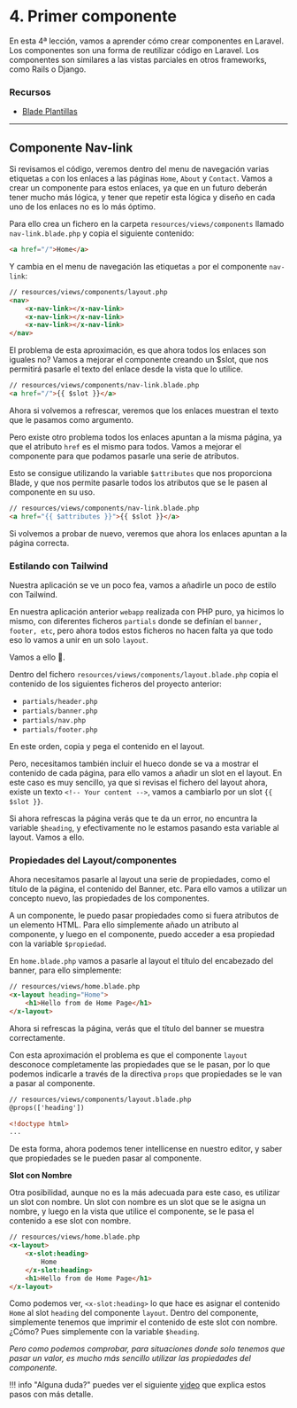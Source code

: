 # 4. Primer componente

En esta 4ª lección, vamos a aprender cómo crear componentes en Laravel. Los componentes son una forma de reutilizar código en Laravel. Los componentes son similares a las vistas parciales en otros frameworks, como Rails o Django.

### Recursos

- [Blade Plantillas](https://laravel.com/docs/11.x/blade)

---

## Componente Nav-link

Si revisamos el código, veremos dentro del menu de navegación varias etiquetas `a` con los enlaces a las páginas `Home`, `About` y `Contact`. Vamos a crear un componente para estos enlaces, ya que en un futuro deberán tener mucho más lógica, y tener que repetir esta lógica y diseño en cada uno de los enlaces no es lo más óptimo.

Para ello crea un fichero en la carpeta `resources/views/components` llamado `nav-link.blade.php` y copia el siguiente contenido:

```html
<a href="/">Home</a>
````

Y cambia en el menu de navegación las etiquetas `a` por el componente `nav-link`:

```html
// resources/views/components/layout.php
<nav>
    <x-nav-link></x-nav-link>
    <x-nav-link></x-nav-link>
    <x-nav-link></x-nav-link>
</nav>
```

El problema de esta aproximación, es que ahora todos los enlaces son iguales no? Vamos a mejorar el componente creando un $slot, que nos permitirá pasarle el texto del enlace desde la vista que lo utilice.

```html
// resources/views/components/nav-link.blade.php
<a href="/">{{ $slot }}</a>
```
Ahora si volvemos a refrescar, veremos que los enlaces muestran el texto que le pasamos como argumento.

Pero existe otro problema todos los enlaces apuntan a la misma página, ya que el atributo `href` es el mismo para todos. Vamos a mejorar el componente para que podamos pasarle una serie de atributos.

Esto se consigue utilizando la variable `$attributes` que nos proporciona Blade, y que nos permite pasarle todos los atributos que se le pasen al componente en su uso.

```html
// resources/views/components/nav-link.blade.php
<a href="{{ $attributes }}">{{ $slot }}</a>
```

Si volvemos a probar de nuevo, veremos que ahora los enlaces apuntan a la página correcta.

### Estilando con Tailwind

Nuestra aplicación se ve un poco fea, vamos a añadirle un poco de estilo con Tailwind. 

En nuestra aplicación anterior `webapp` realizada con PHP puro, ya hicimos lo mismo, con diferentes ficheros `partials` donde se definían el `banner, footer, etc`, pero ahora todos estos ficheros no hacen falta ya que todo eso lo vamos a unir en un solo `layout`.

Vamos a ello 🚀.

Dentro del fichero `resources/views/components/layout.blade.php` copia el contenido de los siguientes ficheros del proyecto anterior:

- `partials/header.php`
- `partials/banner.php`
- `partials/nav.php`
- `partials/footer.php`

En este orden, copia y pega el contenido en el layout.

Pero, necesitamos también incluir el hueco donde se va a mostrar el contenido de cada página, para ello vamos a añadir un slot en el layout. En este caso es muy sencillo, ya que si revisas el fichero del layout ahora, existe un texto `<!-- Your content -->`, vamos a cambiarlo por un slot `{{ $slot }}`.

Si ahora refrescas la página verás que te da un error, no encuntra la variable `$heading`, y efectivamente no le estamos pasando esta variable al layout. Vamos a ello.

### Propiedades del Layout/componentes

Ahora necesitamos pasarle al layout una serie de propiedades, como el título de la página, el contenido del Banner, etc. Para ello vamos a utilizar un concepto nuevo, las propiedades de los componentes.

A un componente, le puedo pasar propiedades como si fuera atributos de un elemento HTML. Para ello simplemente añado un atributo al componente, y luego en el componente, puedo acceder a esa propiedad con la variable `$propiedad`.

En `home.blade.php` vamos a pasarle al layout el título del encabezado del banner, para ello simplemente:

```html
// resources/views/home.blade.php
<x-layout heading="Home">
    <h1>Hello from de Home Page</h1>
</x-layout>
```
Ahora si refrescas la página, verás que el título del banner se muestra correctamente.

Con esta aproximación el problema es que el componente `layout` desconoce completamente las propiedades que se le pasan, por lo que podemos indicarle a través de la directiva `props` que propiedades se le van a pasar al componente.

```html
// resources/views/components/layout.blade.php
@props(['heading'])

<!doctype html>
...
```

De esta forma, ahora podemos tener intellicense en nuestro editor, y saber que propiedades se le pueden pasar al componente.

**Slot con Nombre**

Otra posibilidad, aunque no es la más adecuada para este caso, es utilizar un slot con nombre. Un slot con nombre es un slot que se le asigna un nombre, y luego en la vista que utilice el componente, se le pasa el contenido a ese slot con nombre.

```html
// resources/views/home.blade.php
<x-layout>
    <x-slot:heading>
        Home
    </x-slot:heading>
    <h1>Hello from de Home Page</h1>
</x-layout>
```

Como podemos ver, `<x-slot:heading>` lo que hace es asignar el contenido `Home` al slot `heading` del componente `layout`. Dentro del componente, simplemente tenemos que imprimir el contenido de este slot con nombre. ¿Cómo? Pues simplemente con la variable `$heading`.

*Pero como podemos comprobar, para situaciones donde solo tenemos que pasar un valor, es mucho más sencillo utilizar las propiedades del componente.*

!!! info "Alguna duda?"
    puedes ver el siguiente [video](https://laracasts.com/series/30-days-to-learn-laravel-11/episodes/4) que explica estos pasos con más detalle.